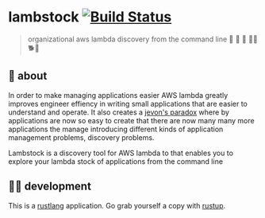 # lambstock [![Build Status](https://travis-ci.org/meetup/lambstock.svg?branch=master)](https://travis-ci.org/meetup/lambstock)

> organizational aws lambda discovery from the command line 🐑 🐑 🐑 🐓🐏 🐕🐑

## 🤔 about

In order to make managing applications easier AWS lambda greatly
improves engineer effiency in writing small applications that are easier to understand and operate.
It also creates a [jevon's paradox](https://en.wikipedia.org/wiki/Jevons_paradox) where by
applications are now so easy to create that there are now many many more applications the manage
introducing different kinds of application management problems, discovery problems.

Lambstock is a discovery tool for AWS lambda to that enables you to explore
your lambda stock of applications from the command line


## 👩‍🏭 development

This is a [rustlang](https://www.rust-lang.org/en-US/) application.
Go grab yourself a copy with [rustup](https://rustup.rs/).